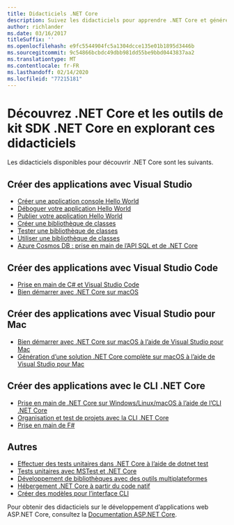 ```yaml
---
title: Didacticiels .NET Core
description: Suivez les didacticiels pour apprendre .NET Core et générer des applications et des bibliothèques sur Mac, Linux et Windows.
author: richlander
ms.date: 03/16/2017
titleSuffix: ''
ms.openlocfilehash: e9fc5544904fc5a1304dcce135e01b1895d3446b
ms.sourcegitcommit: 9c54866bcbdc49dbb981dd55be9bbd0443837aa2
ms.translationtype: MT
ms.contentlocale: fr-FR
ms.lasthandoff: 02/14/2020
ms.locfileid: "77215181"
---
```

# <a name="learn-net-core-and-the-net-core-sdk-tools-by-exploring-these-tutorials"></a>Découvrez .NET Core et les outils de kit SDK .NET Core en explorant ces didacticiels

Les didacticiels disponibles pour découvrir .NET Core sont les suivants.

## <a name="create-applications-with-visual-studio"></a>Créer des applications avec Visual Studio

- [Créer une application console Hello World](with-visual-studio.md)
- [Déboguer votre application Hello World](debugging-with-visual-studio.md)
- [Publier votre application Hello World](publishing-with-visual-studio.md)
- [Créer une bibliothèque de classes](library-with-visual-studio.md)
- [Tester une bibliothèque de classes](testing-library-with-visual-studio.md)
- [Utiliser une bibliothèque de classes](consuming-library-with-visual-studio.md)
- [Azure Cosmos DB : prise en main de l’API SQL et de .NET Core](/azure/cosmos-db/sql-api-dotnetcore-get-started)

## <a name="build-applications-with-visual-studio-code"></a>Créer des applications avec Visual Studio Code

- [Prise en main de C# et Visual Studio Code](with-visual-studio-code.md)
- [Bien démarrer avec .NET Core sur macOS](using-on-macos.md)

## <a name="build-applications-with-visual-studio-for-mac"></a>Créer des applications avec Visual Studio pour Mac

- [Bien démarrer avec .NET Core sur macOS à l’aide de Visual Studio pour Mac](using-on-mac-vs.md)
- [Génération d’une solution .NET Core complète sur macOS à l’aide de Visual Studio pour Mac](using-on-mac-vs-full-solution.md)

## <a name="build-applications-with-the-net-core-cli"></a>Créer des applications avec le CLI .NET Core

- [Prise en main de .NET Core sur Windows/Linux/macOS à l’aide de l’CLI .NET Core](cli-create-console-app.md)
- [Organisation et test de projets avec la CLI .NET Core](testing-with-cli.md)
- [Prise en main de F#](../../fsharp/get-started/get-started-command-line.md)

## <a name="other"></a>Autres

- [Effectuer des tests unitaires dans .NET Core à l’aide de dotnet test](../testing/unit-testing-with-dotnet-test.md)
- [Tests unitaires avec MSTest et .NET Core](../testing/unit-testing-with-mstest.md)
- [Développement de bibliothèques avec des outils multiplateformes](libraries.md)
- [Hébergement .NET Core à partir du code natif](netcore-hosting.md)
- [Créer des modèles pour l’interface CLI](cli-templates-create-item-template.md)

Pour obtenir des didacticiels sur le développement d’applications web ASP.NET Core, consultez la [Documentation ASP.NET Core](/aspnet/core/).
